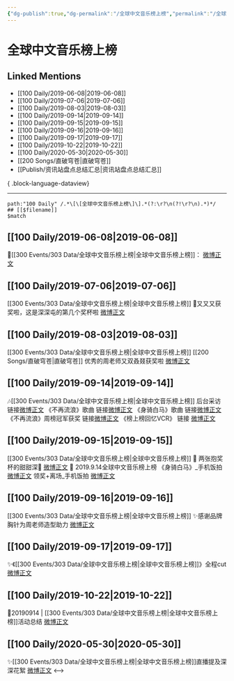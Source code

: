 ```yaml
---
{"dg-publish":true,"dg-permalink":"/全球中文音乐榜上榜","permalink":"/全球中文音乐榜上榜/","created":"2023-03-24T16:47:06.000+08:00","updated":"2023-08-24T19:15:15.589+08:00"}
---
```


# 全球中文音乐榜上榜

## Linked Mentions
- [[100 Daily/2019-06-08\|2019-06-08]]
- [[100 Daily/2019-07-06\|2019-07-06]]
- [[100 Daily/2019-08-03\|2019-08-03]]
- [[100 Daily/2019-09-14\|2019-09-14]]
- [[100 Daily/2019-09-15\|2019-09-15]]
- [[100 Daily/2019-09-16\|2019-09-16]]
- [[100 Daily/2019-09-17\|2019-09-17]]
- [[100 Daily/2019-10-22\|2019-10-22]]
- [[100 Daily/2020-05-30\|2020-05-30]]
- [[200 Songs/直破穹苍\|直破穹苍]]
- [[Publish/资讯站盘点总结汇总\|资讯站盘点总结汇总]]

{ .block-language-dataview}

---

```expander
path:"100 Daily" /.*\[\[全球中文音乐榜上榜\]\].*(?:\r?\n(?!\r?\n).*)*/
## [[$filename]]
$match
```
## [[100 Daily/2019-06-08\|2019-06-08]]
🌿[[300 Events/303 Data/全球中文音乐榜上榜\|全球中文音乐榜上榜]]：
[微博正文](https://m.weibo.cn/6466290670/4381021015170092)

## [[100 Daily/2019-07-06\|2019-07-06]]
[[300 Events/303 Data/全球中文音乐榜上榜\|全球中文音乐榜上榜]]
🌛又又又获奖啦，这是深深屯的第几个奖杯啦
[微博正文](https://m.weibo.cn/6466290670/4391170811544477)
## [[100 Daily/2019-08-03\|2019-08-03]]
[[300 Events/303 Data/全球中文音乐榜上榜\|全球中文音乐榜上榜]] [[200 Songs/直破穹苍\|直破穹苍]]
优秀的周老师又双叒叕获奖啦
[微博正文](https://m.weibo.cn/6466290670/4401344393765368)

## [[100 Daily/2019-09-14\|2019-09-14]]
🎶[[300 Events/303 Data/全球中文音乐榜上榜\|全球中文音乐榜上榜]]
后台采访 链接[微博正文](https://m.weibo.cn/6466290670/4416520169975963)
《不再流浪》歌曲 链接[微博正文](https://m.weibo.cn/6466290670/4416530596524652)
《身骑白马》歌曲 链接[微博正文](https://m.weibo.cn/6466290670/4416530462660571)
《不再流浪》周榜冠军获奖 链接[微博正文](https://m.weibo.cn/6466290670/4416535466789567)
《榜上榜回忆VCR》 链接
[微博正文](https://m.weibo.cn/6466290670/4416537433671498)
## [[100 Daily/2019-09-15\|2019-09-15]]
[[300 Events/303 Data/全球中文音乐榜上榜\|全球中文音乐榜上榜]]
🌿 两张抱奖杯的甜甜深🐰 [微博正文](https://weibo.com/6466290670/I74N0FmN8)
🌿 2019.9.14全球中文音乐榜上榜
《身骑白马》_手机饭拍 [微博正文](https://weibo.com/6466290670/I70QEdBqp)
领奖+离场_手机饭拍 [微博正文](https://weibo.com/6466290670/I76sYhWNU)
## [[100 Daily/2019-09-16\|2019-09-16]]
[[300 Events/303 Data/全球中文音乐榜上榜\|全球中文音乐榜上榜]]
✨感谢品牌胸针为周老师造型助力
[微博正文](https://m.weibo.cn/6466290670/4417124850260729)
## [[100 Daily/2019-09-17\|2019-09-17]]
✨《[[300 Events/303 Data/全球中文音乐榜上榜\|全球中文音乐榜上榜]]》全程cut
[微博正文](https://m.weibo.cn/6466290670/4417591566756277)
## [[100 Daily/2019-10-22\|2019-10-22]]
🌟20190914 | [[300 Events/303 Data/全球中文音乐榜上榜\|全球中文音乐榜上榜]]活动总结
[微博正文](https://m.weibo.cn/6466290670/4430158842604175)
## [[100 Daily/2020-05-30\|2020-05-30]]
✨[[300 Events/303 Data/全球中文音乐榜上榜\|全球中文音乐榜上榜]]直播提及深深花絮 [微博正文](https://m.weibo.cn/6466290670/4510417202873635)
<-->